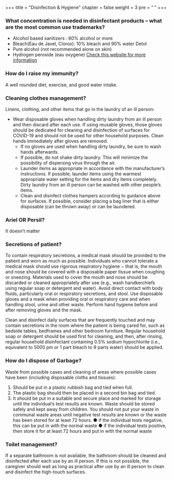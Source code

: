 +++
title = "Disinfection & Hygiene"
chapter = false
weight = 3
pre = "<b> </b>"
+++

### What concentration is needed in disinfectant products – what are the most common use trademarks?   
- Alcohol based sanitizers : 60% alcohol  or more
- Bleach(Eau de Javel, Clorox): 10% bleach and 90% water
Detol
- Pure alcohol (not recommended alone on skin)
- Hydrogen peroxide (eau oxygene)
[Check this website for more information](https://www.epa.gov/pesticide-registration/list-n-disinfectants-use-against-sars-cov-2)

### How do I raise my immunity?
A well rounded diet, exercise, and good water intake.

### Cleaning clothes management?

Linens, clothing, and other items that go in the laundry of an ill person:
- Wear disposable gloves when handling dirty laundry from an ill person and then discard after each use. If using reusable gloves, those gloves should be dedicated for cleaning and disinfection of surfaces for COVID-19 and should not be used for other household purposes. Clean hands immediately after gloves are removed. 
    * If no gloves are used when handling dirty laundry, be sure to wash hands afterwards.
    * If possible, do not shake dirty laundry. This will minimize the possibility of dispersing virus through the air.
    * Launder items as appropriate in accordance with the manufacturer’s instructions. If possible, launder items using the warmest appropriate water setting for the items and dry items completely. Dirty laundry from an ill person can be washed with other people’s items.
    * Clean and disinfect clothes hampers according to guidance above for surfaces. If possible, consider placing a bag liner that is either disposable (can be thrown away) or can be laundered.

### Ariel OR Persil?
It doesn’t matter

### Secretions of patient?

To contain respiratory secretions, a medical mask should be provided to the patient and worn as much as possible. Individuals who cannot tolerate a medical mask should use rigorous respiratory hygiene − that is, the mouth and nose should be covered with a disposable paper tissue when coughing or sneezing. Materials used to cover the mouth and nose should be discarded or cleaned appropriately after use (e.g., wash handkerchiefs using regular soap or detergent and water). 
Avoid direct contact with body fluids, particularly oral or respiratory secretions, and stool. Use disposable gloves and a mask when providing oral or respiratory care and when handling stool, urine and other waste. Perform hand hygiene before and after removing gloves and the mask. 

Clean and disinfect daily surfaces that are frequently touched and may contain secretions in the room where the patient is being cared for, such as bedside tables, bedframes and other bedroom furniture. Regular household soap or detergent should be used first for cleaning, and then, after rinsing, regular household disinfectant containing 0.5% sodium hypochlorite (i.e., equivalent to 5000 pm or 1 part bleach to 9 parts water) should be applied. 


### How do I dispose of Garbage?
Waste from possible cases and cleaning of areas where possible cases have been (including disposable cloths and tissues):
1. Should be put in a plastic rubbish bag and tied when full.
2. The plastic bag should then be placed in a second bin bag and tied.
3. It should be put in a suitable and secure place and marked for storage until the individual’s test results are known.
Waste should be stored safely and kept away from children. You should not put your waste in communal waste areas until negative test results are known or the waste has been stored for at least 72 hours.
●	if the individual tests negative, this can be put in with the normal waste
●	if the individual tests positive, then store it for at least 72 hours and put in with the normal waste



### Toilet management?
If a separate bathroom is not available, the bathroom should be cleaned and disinfected after each use by an ill person. If this is not possible, the caregiver should wait as long as practical after use by an ill person to clean and disinfect the high-touch surfaces.
